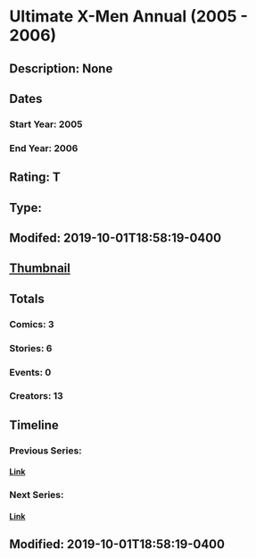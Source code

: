 # Ultimate X-Men Annual (2005 - 2006)
## Description: None
## Dates
### Start Year: 2005
### End Year: 2006
## Rating: T
## Type: 
## Modifed: 2019-10-01T18:58:19-0400
## [Thumbnail](http://i.annihil.us/u/prod/marvel/i/mg/8/80/5d93a1c1b3d21.jpg)
## Totals
### Comics: 3
### Stories: 6
### Events: 0
### Creators: 13
## Timeline
### Previous Series: 
#### [Link]()
### Next Series: 
#### [Link]()
## Modified: 2019-10-01T18:58:19-0400